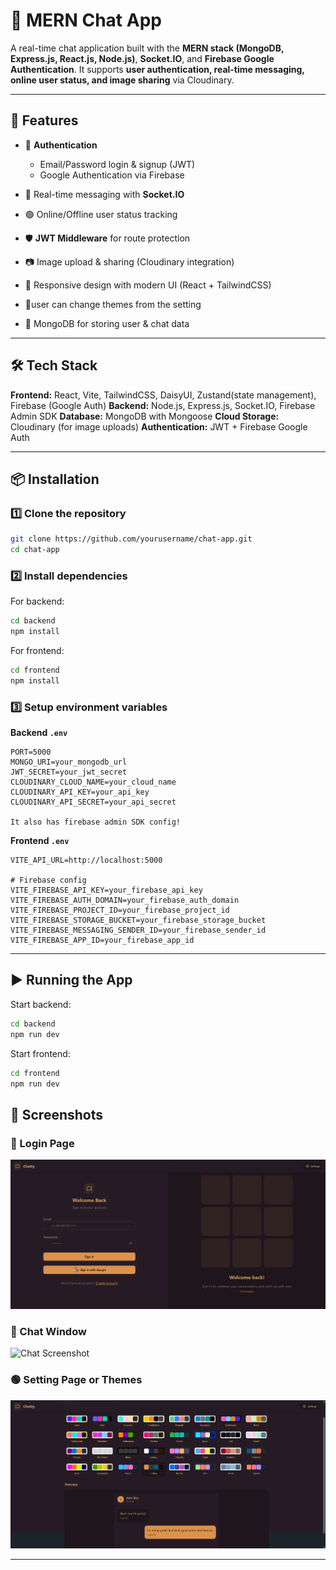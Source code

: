 # 💬 MERN Chat App

A real-time chat application built with the **MERN stack (MongoDB, Express.js, React.js, Node.js)**, **Socket.IO**, and **Firebase Google Authentication**. It supports **user authentication, real-time messaging, online user status, and image sharing** via Cloudinary.

---

## 🚀 Features

* 🔐 **Authentication**

  * Email/Password login & signup (JWT)
  * Google Authentication via Firebase
* 💬 Real-time messaging with **Socket.IO**
* 🟢 Online/Offline user status tracking
* 🛡️ **JWT Middleware** for route protection
* 📷 Image upload & sharing (Cloudinary integration)
* 📱 Responsive design with modern UI (React + TailwindCSS)
* 🎨user can change themes from the setting
* 📂 MongoDB for storing user & chat data

---

## 🛠️ Tech Stack

**Frontend:** React, Vite, TailwindCSS, DaisyUI, Zustand(state management), Firebase (Google Auth)
**Backend:** Node.js, Express.js, Socket.IO, Firebase Admin SDK
**Database:** MongoDB with Mongoose
**Cloud Storage:** Cloudinary (for image uploads)
**Authentication:** JWT + Firebase Google Auth

---

## 📦 Installation

### 1️⃣ Clone the repository

```bash
git clone https://github.com/yourusername/chat-app.git
cd chat-app
```

### 2️⃣ Install dependencies

For backend:

```bash
cd backend
npm install
```

For frontend:

```bash
cd frontend
npm install
```

### 3️⃣ Setup environment variables

**Backend `.env`**

```env
PORT=5000
MONGO_URI=your_mongodb_url
JWT_SECRET=your_jwt_secret
CLOUDINARY_CLOUD_NAME=your_cloud_name
CLOUDINARY_API_KEY=your_api_key
CLOUDINARY_API_SECRET=your_api_secret

It also has firebase admin SDK config!
```

**Frontend `.env`**

```env
VITE_API_URL=http://localhost:5000

# Firebase config
VITE_FIREBASE_API_KEY=your_firebase_api_key
VITE_FIREBASE_AUTH_DOMAIN=your_firebase_auth_domain
VITE_FIREBASE_PROJECT_ID=your_firebase_project_id
VITE_FIREBASE_STORAGE_BUCKET=your_firebase_storage_bucket
VITE_FIREBASE_MESSAGING_SENDER_ID=your_firebase_sender_id
VITE_FIREBASE_APP_ID=your_firebase_app_id
```

---

## ▶️ Running the App

Start backend:

```bash
cd backend
npm run dev
```

Start frontend:

```bash
cd frontend
npm run dev
```

## 📸 Screenshots

### 🔐 Login Page
![Login Screenshot](./frontend/public/login.png)

### 💬 Chat Window
![Chat Screenshot](./frontend/public/chat.png)

### 🟢 Setting Page or Themes
![Online Users Screenshot](./frontend/public/setting.png)


---
